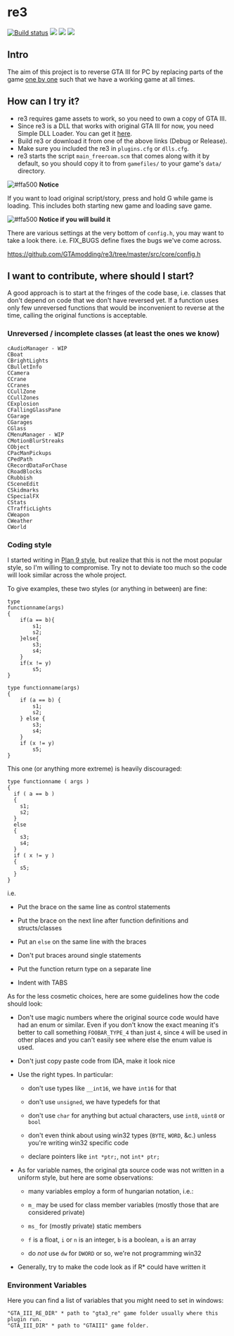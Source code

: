 # re3
[![Build status](https://ci.appveyor.com/api/projects/status/hyiwgegks122h8jg?svg=true)](https://ci.appveyor.com/project/aap/re3/branch/master)
<a href="https://discord.gg/jYpXxTm"><img src="https://img.shields.io/badge/discord-join-7289DA.svg?logo=discord&longCache=true&style=flat" /></a>
<a href="https://ci.appveyor.com/api/projects/aap/re3/artifacts/bin/Debug/re3.dll?branch=master&job=Configuration%3A+Debug"><img src="https://img.shields.io/badge/download-debug-9cf.svg" /></a>
<a href="https://ci.appveyor.com/api/projects/aap/re3/artifacts/bin/Release/re3.dll?branch=master&job=Configuration%3A+Release"><img src="https://img.shields.io/badge/download-release-blue.svg" /></a>

## Intro

The aim of this project is to reverse GTA III for PC by replacing
parts of the game [one by one](https://en.wikipedia.org/wiki/Ship_of_Theseus)
such that we have a working game at all times.

## How can I try it?

- re3 requires game assets to work, so you need to own a copy of GTA III.
- Since re3 is a DLL that works with original GTA III for now, you need Simple DLL Loader. You can get it [here](https://github.com/aap/simpledllloader).
- Build re3 or download it from one of the above links (Debug or Release).
- Make sure you included the re3 in `plugins.cfg` or `dlls.cfg`.
- re3 starts the script `main_freeroam.scm` that comes along with it by default, so you should copy it to from `gamefiles/` to your game's `data/` directory.

![#ffa500](https://placehold.it/15/ffa500/000000?text=+) **Notice**

If you want to load original script/story, press and hold G while game is loading.
This includes both starting new game and loading save game.

![#ffa500](https://placehold.it/15/ffa500/000000?text=+) **Notice if you will build it**

There are various settings at the very bottom of `config.h`, you may want to take a look there. i.e. FIX_BUGS define fixes the bugs we've come across.

https://github.com/GTAmodding/re3/tree/master/src/core/config.h

## I want to contribute, where should I start?

A good approach is to start at the fringes of the code base,
i.e. classes that don't depend on code that we don't have reversed yet.
If a function uses only few unreversed functions that would be inconvenient
to reverse at the time, calling the original functions is acceptable.

### Unreversed / incomplete classes (at least the ones we know)
```
cAudioManager - WIP
CBoat
CBrightLights
CBulletInfo
CCamera
CCrane
CCranes
CCullZone
CCullZones
CExplosion
CFallingGlassPane
CGarage
CGarages
CGlass
CMenuManager - WIP
CMotionBlurStreaks
CObject
CPacManPickups
CPedPath
CRecordDataForChase
CRoadBlocks
CRubbish
CSceneEdit
CSkidmarks
CSpecialFX
CStats
CTrafficLights
CWeapon
CWeather
CWorld
```

### Coding style

I started writing in [Plan 9 style](http://man.cat-v.org/plan_9/6/style),
but realize that this is not the most popular style, so I'm willing to compromise.
Try not to deviate too much so the code will look similar across the whole project.

To give examples, these two styles (or anything in between) are fine:

```
type
functionname(args)
{
	if(a == b){
		s1;
		s2;
	}else{
		s3;
		s4;
	}
	if(x != y)
		s5;
}

type functionname(args)
{
	if (a == b) {
		s1;
		s2;
	} else {
		s3;
		s4;
	}
	if (x != y)
		s5;
}
```

This one (or anything more extreme) is heavily discouraged:

```
type functionname ( args )
{
  if ( a == b )
  {
    s1;
    s2;
  }
  else
  {
    s3;
    s4;
  }
  if ( x != y )
  {
    s5;
  }
}
```

i.e. 

* Put the brace on the same line as control statements

* Put the brace on the next line after function definitions and structs/classes

* Put an `else` on the same line with the braces

* Don't put braces around single statements

* Put the function return type on a separate line

* Indent with TABS

As for the less cosmetic choices, here are some guidelines how the code should look:

* Don't use magic numbers where the original source code would have had an enum or similar.
Even if you don't know the exact meaning it's better to call something `FOOBAR_TYPE_4` than just `4`,
since `4` will be used in other places and you can't easily see where else the enum value is used.

* Don't just copy paste code from IDA, make it look nice

* Use the right types. In particular:

    * don't use types like `__int16`, we have `int16` for that

    * don't use `unsigned`, we have typedefs for that

    * don't use `char` for anything but actual characters, use `int8`, `uint8` or `bool`

    * don't even think about using win32 types (`BYTE`, `WORD`, &c.) unless you're writing win32 specific code

    * declare pointers like `int *ptr;`, not `int* ptr;`

* As for variable names, the original gta source code was not written in a uniform style,
but here are some observations:

    * many variables employ a form of hungarian notation, i.e.:

    * `m_` may be used for class member variables (mostly those that are considered private)

    * `ms_` for (mostly private) static members

    * `f` is a float, `i` or `n` is an integer, `b` is a boolean, `a` is an array

    * do *not* use `dw` for `DWORD` or so, we're not programming win32

* Generally, try to make the code look as if R* could have written it

### Environment Variables
Here you can find a list of variables that you might need to set in windows:
```
"GTA_III_RE_DIR" * path to "gta3_re" game folder usually where this plugin run.
"GTA_III_DIR" * path to "GTAIII" game folder.
```
